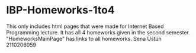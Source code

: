 # IBP-Homeworks-1to4
This only includes html pages that were made for Internet Based Programming lecture. 
It has all 4 homeworks given in the second semester.
"HomeworksMainPage" has links to all homeworks.
Sena Üstün 2110206059
